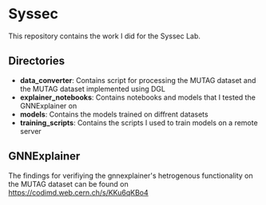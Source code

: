 # Syssec
This repository contains the work I did for the Syssec Lab.

## Directories
- <b>data_converter</b>: Contains script for processing the MUTAG dataset and the MUTAG dataset implemented using DGL
- <b>explainer_notebooks</b>: Contains notebooks and models that I tested the GNNExplainer on
- <b>models</b>: Contains the models trained on diffrent datasets
- <b>training_scripts</b>: Contains the scripts I used to train models on a remote server

## GNNExplainer
The findings for verifiying the gnnexplainer's hetrogenous functionality on the MUTAG dataset can be found on https://codimd.web.cern.ch/s/KKu6qKBo4

